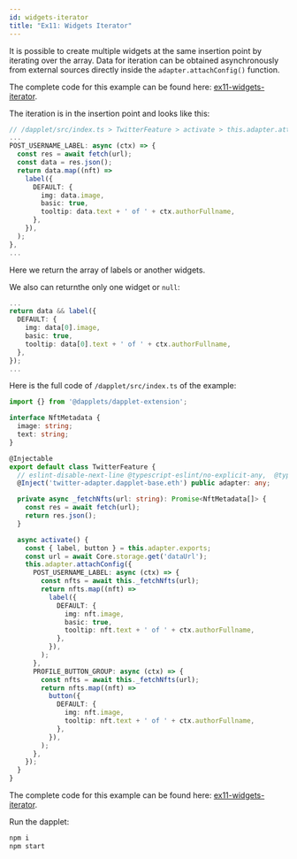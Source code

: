 ```yaml
---
id: widgets-iterator
title: "Ex11: Widgets Iterator"
---
```


It is possible to create multiple widgets at the same insertion point by iterating over the array. Data for iteration can be obtained asynchronously from external sources directly inside the `adapter.attachConfig()` function.

The complete code for this example can be found here: [ex11-widgets-iterator](https://github.com/dapplets/dapplet-template/tree/ex11-widgets-iterator).

The iteration is in the insertion point and looks like this:

```ts
// /dapplet/src/index.ts > TwitterFeature > activate > this.adapter.attachConfig
...
POST_USERNAME_LABEL: async (ctx) => {
  const res = await fetch(url);
  const data = res.json();
  return data.map((nft) =>
    label({
      DEFAULT: {
        img: data.image,
        basic: true,
        tooltip: data.text + ' of ' + ctx.authorFullname,
      },
    }),
  );
},
...
```

Here we return the array of labels or another widgets.

We also can returnthe only one widget or `null`:

```ts
...
return data && label({
  DEFAULT: {
    img: data[0].image,
    basic: true,
    tooltip: data[0].text + ' of ' + ctx.authorFullname,
  },
});
...
```

Here is the full code of `/dapplet/src/index.ts` of the example:

```ts
import {} from '@dapplets/dapplet-extension';

interface NftMetadata {
  image: string;
  text: string;
}

@Injectable
export default class TwitterFeature {
  // eslint-disable-next-line @typescript-eslint/no-explicit-any,  @typescript-eslint/explicit-module-boundary-types
  @Inject('twitter-adapter.dapplet-base.eth') public adapter: any;

  private async _fetchNfts(url: string): Promise<NftMetadata[]> {
    const res = await fetch(url);
    return res.json();
  }

  async activate() {
    const { label, button } = this.adapter.exports;
    const url = await Core.storage.get('dataUrl');
    this.adapter.attachConfig({
      POST_USERNAME_LABEL: async (ctx) => {
        const nfts = await this._fetchNfts(url);
        return nfts.map((nft) =>
          label({
            DEFAULT: {
              img: nft.image,
              basic: true,
              tooltip: nft.text + ' of ' + ctx.authorFullname,
            },
          }),
        );
      },
      PROFILE_BUTTON_GROUP: async (ctx) => {
        const nfts = await this._fetchNfts(url);
        return nfts.map((nft) =>
          button({
            DEFAULT: {
              img: nft.image,
              tooltip: nft.text + ' of ' + ctx.authorFullname,
            },
          }),
        );
      },
    });
  }
}

```

The complete code for this example can be found here: [ex11-widgets-iterator](https://github.com/dapplets/dapplet-template/tree/ex11-widgets-iterator).

Run the dapplet:

```bash
npm i
npm start
```
